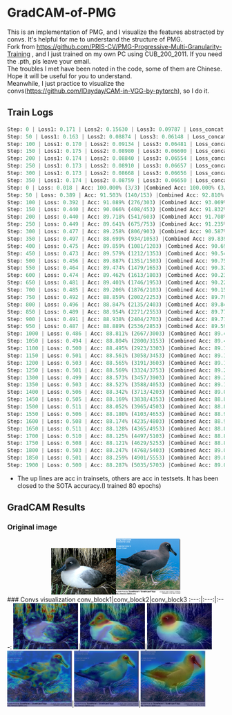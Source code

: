 # GradCAM-of-PMG
This is an implementation of PMG, and I visualize the features abstracted by convs. It's helpful for me to understand the structure of PMG.  
Fork from https://github.com/PRIS-CV/PMG-Progressive-Multi-Granularity-Training , and I just trained on my own PC using CUB_200_2011. If you need the .pth, pls leave your email.  
The troubles I met have been noted in the code, some of them are Chinese. Hope it will be useful for you to understand.  
Meanwhile, I just practice to visualize the convs(https://github.com/IDayday/CAM-in-VGG-by-pytorch), so I do it.  

## Train Logs
```python
Step: 0 | Loss1: 0.171 | Loss2: 0.15630 | Loss3: 0.09787 | Loss_concat: 0.05488 | Loss: 0.480 | Acc: 100.000% (16/16)
Step: 50 | Loss1: 0.163 | Loss2: 0.08874 | Loss3: 0.06148 | Loss_concat: 0.03951 | Loss: 0.353 | Acc: 100.000% (816/816)
Step: 100 | Loss1: 0.170 | Loss2: 0.09134 | Loss3: 0.06481 | Loss_concat: 0.03879 | Loss: 0.365 | Acc: 100.000% (1616/1616)
Step: 150 | Loss1: 0.175 | Loss2: 0.08980 | Loss3: 0.06600 | Loss_concat: 0.03890 | Loss: 0.370 | Acc: 100.000% (2416/2416)
Step: 200 | Loss1: 0.174 | Loss2: 0.08840 | Loss3: 0.06554 | Loss_concat: 0.03959 | Loss: 0.367 | Acc: 100.000% (3216/3216)
Step: 250 | Loss1: 0.173 | Loss2: 0.08910 | Loss3: 0.06657 | Loss_concat: 0.04048 | Loss: 0.369 | Acc: 100.000% (4016/4016)
Step: 300 | Loss1: 0.173 | Loss2: 0.08668 | Loss3: 0.06656 | Loss_concat: 0.04027 | Loss: 0.366 | Acc: 100.000% (4816/4816)
Step: 350 | Loss1: 0.174 | Loss2: 0.08759 | Loss3: 0.06650 | Loss_concat: 0.04038 | Loss: 0.368 | Acc: 100.000% (5616/5616)
Step: 0 | Loss: 0.018 | Acc: 100.000% (3/3) |Combined Acc: 100.000% (3/3)
Step: 50 | Loss: 0.389 | Acc: 91.503% (140/153) |Combined Acc: 92.810% (142/153)
Step: 100 | Loss: 0.392 | Acc: 91.089% (276/303) |Combined Acc: 93.069% (282/303)
Step: 150 | Loss: 0.440 | Acc: 90.066% (408/453) |Combined Acc: 91.832% (416/453)
Step: 200 | Loss: 0.440 | Acc: 89.718% (541/603) |Combined Acc: 91.708% (553/603)
Step: 250 | Loss: 0.449 | Acc: 89.641% (675/753) |Combined Acc: 91.235% (687/753)
Step: 300 | Loss: 0.477 | Acc: 89.258% (806/903) |Combined Acc: 90.587% (818/903)
Step: 350 | Loss: 0.497 | Acc: 88.699% (934/1053) |Combined Acc: 89.839% (946/1053)
Step: 400 | Loss: 0.475 | Acc: 89.859% (1081/1203) |Combined Acc: 90.690% (1091/1203)
Step: 450 | Loss: 0.473 | Acc: 89.579% (1212/1353) |Combined Acc: 90.540% (1225/1353)
Step: 500 | Loss: 0.456 | Acc: 89.887% (1351/1503) |Combined Acc: 90.752% (1364/1503)
Step: 550 | Loss: 0.464 | Acc: 89.474% (1479/1653) |Combined Acc: 90.321% (1493/1653)
Step: 600 | Loss: 0.474 | Acc: 89.462% (1613/1803) |Combined Acc: 90.238% (1627/1803)
Step: 650 | Loss: 0.481 | Acc: 89.401% (1746/1953) |Combined Acc: 90.220% (1762/1953)
Step: 700 | Loss: 0.485 | Acc: 89.206% (1876/2103) |Combined Acc: 90.157% (1896/2103)
Step: 750 | Loss: 0.492 | Acc: 88.859% (2002/2253) |Combined Acc: 89.791% (2023/2253)
Step: 800 | Loss: 0.496 | Acc: 88.847% (2135/2403) |Combined Acc: 89.846% (2159/2403)
Step: 850 | Loss: 0.489 | Acc: 88.954% (2271/2553) |Combined Acc: 89.777% (2292/2553)
Step: 900 | Loss: 0.491 | Acc: 88.938% (2404/2703) |Combined Acc: 89.715% (2425/2703)
Step: 950 | Loss: 0.487 | Acc: 88.889% (2536/2853) |Combined Acc: 89.590% (2556/2853)
Step: 1000 | Loss: 0.486 | Acc: 88.811% (2667/3003) |Combined Acc: 89.444% (2686/3003)
Step: 1050 | Loss: 0.494 | Acc: 88.804% (2800/3153) |Combined Acc: 89.407% (2819/3153)
Step: 1100 | Loss: 0.500 | Acc: 88.495% (2923/3303) |Combined Acc: 89.161% (2945/3303)
Step: 1150 | Loss: 0.501 | Acc: 88.561% (3058/3453) |Combined Acc: 89.198% (3080/3453)
Step: 1200 | Loss: 0.503 | Acc: 88.565% (3191/3603) |Combined Acc: 89.176% (3213/3603)
Step: 1250 | Loss: 0.501 | Acc: 88.569% (3324/3753) |Combined Acc: 89.209% (3348/3753)
Step: 1300 | Loss: 0.499 | Acc: 88.573% (3457/3903) |Combined Acc: 89.213% (3482/3903)
Step: 1350 | Loss: 0.503 | Acc: 88.527% (3588/4053) |Combined Acc: 89.193% (3615/4053)
Step: 1400 | Loss: 0.506 | Acc: 88.342% (3713/4203) |Combined Acc: 89.032% (3742/4203)
Step: 1450 | Loss: 0.505 | Acc: 88.169% (3838/4353) |Combined Acc: 88.881% (3869/4353)
Step: 1500 | Loss: 0.511 | Acc: 88.052% (3965/4503) |Combined Acc: 88.807% (3999/4503)
Step: 1550 | Loss: 0.506 | Acc: 88.180% (4103/4653) |Combined Acc: 88.953% (4139/4653)
Step: 1600 | Loss: 0.508 | Acc: 88.174% (4235/4803) |Combined Acc: 88.924% (4271/4803)
Step: 1650 | Loss: 0.511 | Acc: 88.128% (4365/4953) |Combined Acc: 88.855% (4401/4953)
Step: 1700 | Loss: 0.510 | Acc: 88.125% (4497/5103) |Combined Acc: 88.811% (4532/5103)
Step: 1750 | Loss: 0.508 | Acc: 88.121% (4629/5253) |Combined Acc: 88.825% (4666/5253)
Step: 1800 | Loss: 0.503 | Acc: 88.247% (4768/5403) |Combined Acc: 89.025% (4810/5403)
Step: 1850 | Loss: 0.501 | Acc: 88.259% (4901/5553) |Combined Acc: 89.069% (4946/5553)
Step: 1900 | Loss: 0.500 | Acc: 88.287% (5035/5703) |Combined Acc: 89.076% (5080/5703)
```
* The up lines are acc in trainsets, others are acc in testsets. It has been closed to the SOTA accuracy.(I trained 80 epochs)

## GradCAM Results  
### Original image  
<div align=center><img src="https://github.com/IDayday/GradCAM-of-PMG/blob/main/1.jpg" width="150" alt="1.jpg"><img src="https://github.com/IDayday/GradCAM-of-PMG/blob/main/9.jpg" width="150" alt="9.jpg"></div>  
### Convs visualization  
conv_block1|conv_block2|conv_block3
:---:|:---:|:---:
<img src="https://github.com/IDayday/GradCAM-of-PMG/blob/main/conv_block1_class003_1.jpg" width="150" alt="1.jpg">|<img src="https://github.com/IDayday/GradCAM-of-PMG/blob/main/conv_block2_class003_1.jpg" width="150" alt="1.jpg">|<img src="https://github.com/IDayday/GradCAM-of-PMG/blob/main/conv_block3_class003_1.jpg" width="150" alt="1.jpg">
<img src="https://github.com/IDayday/GradCAM-of-PMG/blob/main/conv_block1_class003_9.jpg" width="150" alt="1.jpg">|<img src="https://github.com/IDayday/GradCAM-of-PMG/blob/main/conv_block2_class003_9.jpg" width="150" alt="1.jpg">|<img src="https://github.com/IDayday/GradCAM-of-PMG/blob/main/conv_block3_class003_9.jpg" width="150" alt="1.jpg">
